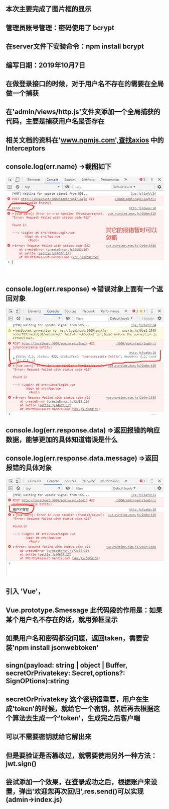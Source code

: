 ## 本次主要完成了图片框的显示

## 管理员账号管理：密码使用了 bcrypt
## 在server文件下安装命令：npm install bcrypt
## 编写日期：2019年10月7日

## 在做登录接口的时候，对于用户名不存在的需要在全局做一个捕获
## 在'admin/views/http.js'文件夹添加一个全局捕获的代码，主要是捕获用户名是否存在
## 相关文档的资料在'www.npmjs.com',查找axios 中的Interceptors

## console.log(err.name) ->截图如下
![](Test_files/1.jpg)

## console.log(err.response) =>错误对象上面有一个返回对象
![](Test_files/2.jpg)

## console.log(err.response.data) =>返回报错的响应数据，能够更加的具体知道错误是什么
## console.log(err.response.data.message) =>返回报错的具体对象
![](Test_files/3.jpg)


## 引入 'Vue'，
##  Vue.prototype.$message 此代码段的作用是：如果某个用户名不存在的话，就用弹框显示
##  
##  如果用户名和密码都没问题，返回taken，需要安装'npm install jsonwebtoken'
##  singn(payload: string | object | Buffer, secretOrPrivatekey: Secret,options?: SignOPtions):string
##  secretOrPrivatekey 这个密钥很重要，用户在生成'token'的时候，就给它一个密钥，然后再去根据这个算法去生成一个'token'，生成完之后客户端
##  可以不需要密钥就给它解出来
##  但是要验证是否篡改过，就需要使用另外一种方法：jwt.sign()

## 尝试添加一个效果，在登录成功之后，根据账户来设置，弹出'欢迎您再次回归',res.send()可以实现(admin->index.js)